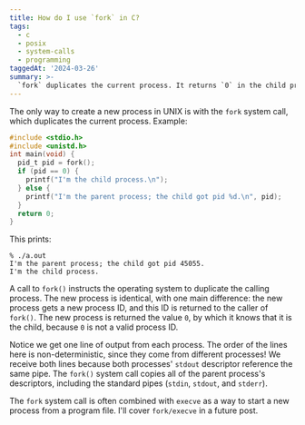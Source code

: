 ```yaml
---
title: How do I use `fork` in C?
tags:
  - c
  - posix
  - system-calls
  - programming
taggedAt: '2024-03-26'
summary: >-
  `fork` duplicates the current process. It returns `0` in the child process. In the parent process, it returns the child's new process id.
---
```


The only way to create a new process in UNIX is with the `fork` system call, which duplicates the current process. Example:

```c
#include <stdio.h>
#include <unistd.h>
int main(void) {
  pid_t pid = fork();
  if (pid == 0) {
    printf("I'm the child process.\n");
  } else {
    printf("I'm the parent process; the child got pid %d.\n", pid);
  }
  return 0;
}
```

This prints:

```
% ./a.out
I'm the parent process; the child got pid 45055.
I'm the child process.
```

A call to `fork()` instructs the operating system to duplicate the calling process. The new process is identical, with one main difference: the new process gets a new process ID, and this ID is returned to the caller of `fork()`. The new process is returned the value `0`, by which it knows that it is the child, because `0` is not a valid process ID.

Notice we get one line of output from each process. The order of the lines here is non-deterministic, since they come from different processes! We receive both lines because both processes' `stdout` descriptor reference the same pipe. The `fork()` system call copies all of the parent process's descriptors, including the standard pipes (`stdin`, `stdout`, and `stderr`).

The `fork` system call is often combined with `execve` as a way to start a new process from a program file. I'll cover `fork/execve` in a future post.
